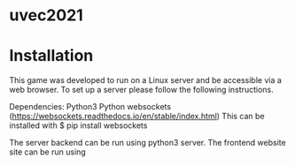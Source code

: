 # uvec2021

# Installation

This game was developed to run on a Linux server and be accessible via a web browser. To set up a server please follow the following instructions. 

Dependencies: 
Python3 
Python websockets (https://websockets.readthedocs.io/en/stable/index.html) This can be installed with $ pip install websockets

The server backend can be run using python3 server. 
The frontend website site can be run using 
